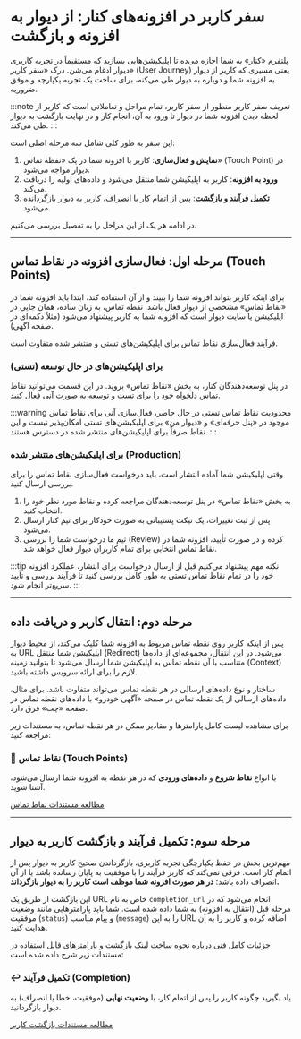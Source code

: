 # سفر کاربر در افزونه‌های کنار: از دیوار به افزونه و بازگشت

پلتفرم «کنار» به شما اجازه می‌ده تا اپلیکیشن‌هایی بسازید که مستقیماً در تجربه کاربری دیوار ادغام می‌شن. درک «سفر کاربر» (User Journey) یعنی مسیری که کاربر از دیوار به افزونه شما و دوباره به دیوار طی می‌کنه، برای ساخت یک تجربه یکپارچه و موفق ضروریه.

:::note تعریف سفر کاربر
منظور از سفر کاربر، تمام مراحل و تعاملاتی است که کاربر از لحظه دیدن افزونه شما در دیوار تا ورود به آن، انجام کار و در نهایت بازگشت به دیوار طی می‌کند.
:::

این سفر به طور کلی شامل سه مرحله اصلی است:

1.  **نمایش و فعال‌سازی**: کاربر با افزونه شما در یک «نقطه تماس» (Touch Point) در دیوار مواجه می‌شود.
2.  **ورود به افزونه**: کاربر به اپلیکیشن شما منتقل می‌شود و داده‌های اولیه را دریافت می‌کند.
3.  **تکمیل فرآیند و بازگشت**: پس از اتمام کار یا انصراف، کاربر به دیوار بازگردانده می‌شود.

در ادامه هر یک از این مراحل را به تفصیل بررسی می‌کنیم.

---

## مرحله اول: فعال‌سازی افزونه در نقاط تماس (Touch Points)

برای اینکه کاربر بتواند افزونه شما را ببیند و از آن استفاده کند، ابتدا باید افزونه شما در «نقاط تماس» مشخصی از دیوار فعال باشد. نقطه تماس، به زبان ساده، همان جایی در اپلیکیشن یا سایت دیوار است که افزونه شما به کاربر پیشنهاد می‌شود (مثلاً دکمه‌ای در صفحه آگهی).

فرآیند فعال‌سازی نقاط تماس برای اپلیکیشن‌های تستی و منتشر شده متفاوت است.

### برای اپلیکیشن‌های در حال توسعه (تستی)

در پنل توسعه‌دهندگان کنار، به بخش «نقاط تماس» بروید. در این قسمت می‌توانید نقاط تماس دلخواه خود را برای تست و توسعه به صورت آنی فعال کنید.

:::warning محدودیت نقاط تماس تستی
در حال حاضر، فعال‌سازی آنی برای نقاط تماس موجود در «پنل حرفه‌ای» و «دیوار من» برای اپلیکیشن‌های تستی امکان‌پذیر نیست و این نقاط صرفاً برای اپلیکیشن‌های منتشر شده در دسترس هستند.
:::

### برای اپلیکیشن‌های منتشر شده (Production)

وقتی اپلیکیشن شما آماده انتشار است، باید درخواست فعال‌سازی نقاط تماس را برای بررسی ارسال کنید.

1.  به بخش «نقاط تماس» در پنل توسعه‌دهندگان مراجعه کرده و نقاط مورد نظر خود را انتخاب کنید.
2.  پس از ثبت تغییرات، یک تیکت پشتیبانی به صورت خودکار برای تیم کنار ارسال می‌شود.
3.  تیم ما درخواست شما را بررسی (Review) کرده و در صورت تأیید، افزونه شما در نقاط تماس انتخابی برای تمام کاربران دیوار فعال خواهد شد.

:::tip نکته مهم
پیشنهاد می‌کنیم قبل از ارسال درخواست برای انتشار، عملکرد افزونه خود را در تمام نقاط تماس تستی به طور کامل بررسی کنید تا فرآیند بررسی و تأیید سریع‌تر انجام شود.
:::

---

## مرحله دوم: انتقال کاربر و دریافت داده

پس از اینکه کاربر روی نقطه تماس مربوط به افزونه شما کلیک می‌کند، از محیط دیوار به URL اپلیکیشن شما منتقل (Redirect) می‌شود. در این انتقال، مجموعه‌ای از داده‌ها متناسب با آن نقطه تماس به اپلیکیشن شما ارسال می‌شود تا بتوانید زمینه (Context) لازم را برای ارائه سرویس داشته باشید.

ساختار و نوع داده‌های ارسالی در هر نقطه تماس می‌تواند متفاوت باشد. برای مثال، داده‌های ارسالی از یک نقطه تماس در صفحه «آگهی خودرو» با داده‌های نقطه تماس در صفحه «چت» فرق دارد.

برای مشاهده لیست کامل پارامترها و مقادیر ممکن در هر نقطه تماس، به مستندات زیر مراجعه کنید:

<div class="row">
  <div class="col col--8 col-offset-2">
    <div class="card">
      <div class="card__header">
        <h3>🎯 نقاط تماس (Touch Points)</h3>
      </div>
      <div class="card__body">
        <p>
          با انواع <b>نقاط شروع</b> و <b>داده‌های ورودی</b> که در هر نقطه به افزونه شما ارسال می‌شود، آشنا شوید.
        </p>
      </div>
      <div class="card__footer">
        <a href="./touchpoints" class="button button--primary button--block">مطالعه مستندات نقاط تماس</a>
      </div>
    </div>
  </div>
</div>

---

## مرحله سوم: تکمیل فرآیند و بازگشت کاربر به دیوار

مهم‌ترین بخش در حفظ یکپارچگی تجربه کاربری، بازگرداندن صحیح کاربر به دیوار پس از اتمام کار است. فرقی نمی‌کند که کاربر فرآیند را با موفقیت به پایان رسانده باشد یا از آن انصراف داده باشد؛ **در هر صورت افزونه شما موظف است کاربر را به دیوار بازگرداند.**

این بازگشت از طریق یک URL خاص به نام `completion_url` انجام می‌شود که در مرحله قبل (انتقال به افزونه) به شما داده شده است. شما باید پارامترهایی مانند وضعیت موفقیت (`status`) و پیام مناسب (`message`) را به این URL اضافه کرده و کاربر را به آن هدایت کنید.

جزئیات کامل فنی درباره نحوه ساخت لینک بازگشت و پارامترهای قابل استفاده در مستندات زیر شرح داده شده است:

<div class="row">
  <div class="col col--8 col-offset-2">
    <div class="card">
      <div class="card__header">
        <h3>↩️ تکمیل فرآیند (Completion)</h3>
      </div>
      <div class="card__body">
        <p>
          یاد بگیرید چگونه کاربر را پس از اتمام کار، با <b>وضعیت نهایی</b> (موفقیت، خطا یا انصراف) به دیوار بازگردانید.
        </p>
      </div>
      <div class="card__footer">
        <a href="./completion" class="button button--primary button--block">مطالعه مستندات بازگشت کاربر</a>
      </div>
    </div>
  </div>
</div>
